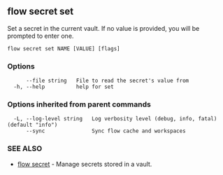 ## flow secret set

Set a secret in the current vault. If no value is provided, you will be prompted to enter one.

```
flow secret set NAME [VALUE] [flags]
```

### Options

```
      --file string   File to read the secret's value from
  -h, --help          help for set
```

### Options inherited from parent commands

```
  -L, --log-level string   Log verbosity level (debug, info, fatal) (default "info")
      --sync               Sync flow cache and workspaces
```

### SEE ALSO

* [flow secret](flow_secret.md)	 - Manage secrets stored in a vault.

